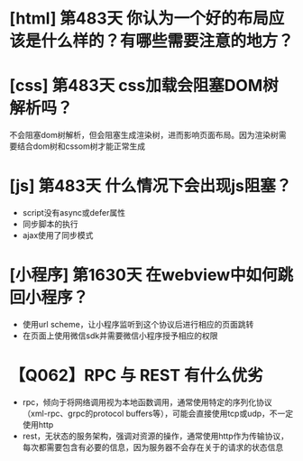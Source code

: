 # [html] 第483天 你认为一个好的布局应该是什么样的？有哪些需要注意的地方？

# [css] 第483天 css加载会阻塞DOM树解析吗？

不会阻塞dom树解析，但会阻塞生成渲染树，进而影响页面布局。因为渲染树需要结合dom树和cssom树才能正常生成

# [js] 第483天 什么情况下会出现js阻塞？

- script没有async或defer属性
- 同步脚本的执行
- ajax使用了同步模式

# [小程序] 第1630天 在webview中如何跳回小程序？

- 使用url scheme，让小程序监听到这个协议后进行相应的页面跳转
- 在页面上使用微信sdk并需要微信小程序授予相应的权限

# 【Q062】RPC 与 REST 有什么优劣

- rpc，倾向于将网络调用视为本地函数调用，通常使用特定的序列化协议（xml-rpc、grpc的protocol buffers等），可能会直接使用tcp或udp，不一定使用http
- rest，无状态的服务架构，强调对资源的操作，通常使用http作为传输协议，每次都需要包含有必要的信息，因为服务器不会存在关于的请求的状态信息

